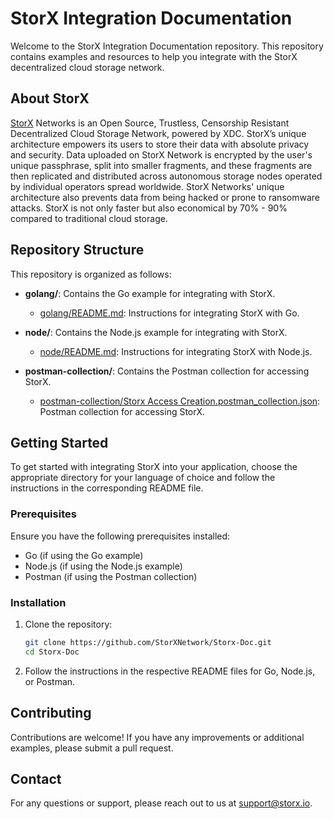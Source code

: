 # StorX Integration Documentation

Welcome to the StorX Integration Documentation repository. This repository contains examples and resources to help you integrate with the StorX decentralized cloud storage network.

## About StorX

[StorX](https://storx.io) Networks is an Open Source, Trustless, Censorship Resistant Decentralized Cloud Storage Network, powered by XDC. StorX’s unique architecture empowers its users to store their data with absolute privacy and security. Data uploaded on StorX Network is encrypted by the user's unique passphrase, split into smaller fragments, and these fragments are then replicated and distributed across autonomous storage nodes operated by individual operators spread worldwide. StorX Networks' unique architecture also prevents data from being hacked or prone to ransomware attacks. StorX is not only faster but also economical by 70% - 90% compared to traditional cloud storage.

## Repository Structure

This repository is organized as follows:

- **golang/**: Contains the Go example for integrating with StorX.
  - [golang/README.md](golang/README.md): Instructions for integrating StorX with Go.

- **node/**: Contains the Node.js example for integrating with StorX.
  - [node/README.md](node/README.md): Instructions for integrating StorX with Node.js.

- **postman-collection/**: Contains the Postman collection for accessing StorX.
  - [postman-collection/Storx Access Creation.postman_collection.json](postman-collection/Storx%20Access%20Creation.postman_collection.json): Postman collection for accessing StorX.

## Getting Started

To get started with integrating StorX into your application, choose the appropriate directory for your language of choice and follow the instructions in the corresponding README file.

### Prerequisites

Ensure you have the following prerequisites installed:

- Go (if using the Go example)
- Node.js (if using the Node.js example)
- Postman (if using the Postman collection)

### Installation

1. Clone the repository:

    ```sh
    git clone https://github.com/StorXNetwork/Storx-Doc.git
    cd Storx-Doc
    ```

2. Follow the instructions in the respective README files for Go, Node.js, or Postman.

## Contributing

Contributions are welcome! If you have any improvements or additional examples, please submit a pull request.

## Contact

For any questions or support, please reach out to us at [support@storx.io](mailto:support@storx.io).
